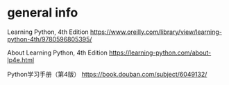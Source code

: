 
# general info

Learning Python, 4th Edition https://www.oreilly.com/library/view/learning-python-4th/9780596805395/

About Learning Python, 4th Edition https://learning-python.com/about-lp4e.html

Python学习手册（第4版） https://book.douban.com/subject/6049132/
